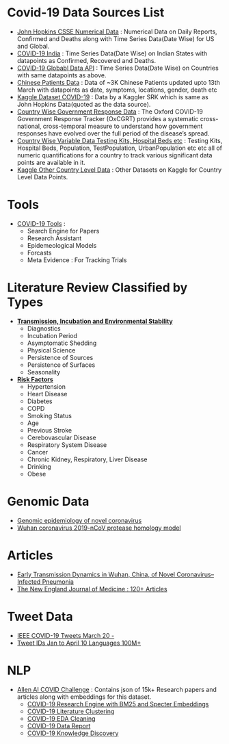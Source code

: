# Covid-19 Data Sources List
* [John Hopkins CSSE Numerical Data](https://github.com/CSSEGISandData/COVID-19/tree/master/csse_covid_19_data) : Numerical Data on Daily Reports, Confirmed and Deaths along with Time Series Data(Date Wise) for US and Global.
* [COVID-19 India](https://api.rootnet.in/covid19-in/stats/history) : Time Series Data(Date Wise) on Indian States with datapoints as Confirmed, Recovered and Deaths.
* [COVID-19 Globabl Data API](https://pomber.github.io/covid19/timeseries.json) : Time Series Data(Date Wise) on Countries with same datapoints as above.
* [Chinese Patients Data](https://docs.google.com/spreadsheets/d/1jS24DjSPVWa4iuxuD4OAXrE3QeI8c9BC1hSlqr-NMiU/edit#gid=1187587451) : Data of ~3K Chinese Patients updated upto 13th March with datapoints as date, symptoms, locations, gender, death etc
* [Kaggle Dataset COVID-19](https://www.kaggle.com/sudalairajkumar/novel-corona-virus-2019-dataset) : Data by a Kaggler SRK which is same as John Hopkins Data(quoted as the data source).
* [Country Wise Government Response Data](https://www.kaggle.com/chrischow/demographic-factors-for-explaining-covid19) : The Oxford COVID-19 Government Response Tracker (OxCGRT) provides a systematic cross-national, cross-temporal measure to understand how government responses have evolved over the full period of the disease’s spread.
* [Country Wise Variable Data Testing Kits, Hospital Beds etc](https://www.kaggle.com/koryto/countryinfo) : Testing Kits, Hospital Beds, Population, TestPopulation, UrbanPopulation etc etc all of numeric quantifications for a country to track various significant data points are available in it.
* [Kaggle Other Country Level Data](https://www.kaggle.com/covid-19-contributions) : Other Datasets on Kaggle for Country Level Data Points.

# Tools
* [COVID-19 Tools](https://www.kaggle.com/covid-19-contributions) :
	* Search Engine for Papers
	* Research Assistant
	* Epidemeological Models
	* Forcasts
	* Meta Evidence : For Tracking Trials
	
# Literature Review Classified by Types
* __[Transmission, Incubation and Environmental Stability](https://www.kaggle.com/covid-19-contributions)__
	* Diagnostics
	* Incubation Period
	* Asymptomatic Shedding
	* Physical Science
	* Persistence of Sources
	* Persistence of Surfaces
	* Seasonality
* __[Risk Factors](https://www.kaggle.com/covid-19-contributions)__
	* Hypertension
	* Heart Disease
	* Diabetes
	* COPD
	* Smoking Status
	* Age 
	* Previous Stroke
	* Cerebovascular Disease
	* Respiratory System Disease
	* Cancer
	* Chronic Kidney, Respiratory, Liver Disease
	* Drinking
	* Obese

# Genomic Data
* [Genomic epidemiology of novel coronavirus](https://nextstrain.org/ncov/global)
* [Wuhan coronavirus 2019-nCoV protease homology model](https://3dprint.nih.gov/discover/3DPX-012867)

# Articles
* [Early Transmission Dynamics in Wuhan, China, of Novel Coronavirus–Infected Pneumonia](https://www.nejm.org/doi/full/10.1056/NEJMoa2001316)
* [The New England Journal of Medicine : 120+ Articles](https://www.nejm.org/search?q=COVID-19&asug=#qs=%3Fq%3DCOVID-19%26asug%3D%26sort%3Ddate%26manualFilterParam%3DcontentAge_firstDelimiter)

# Tweet Data
* [IEEE COVID-19 Tweets March 20 - ](https://ieee-dataport.org/open-access/corona-virus-covid-19-tweets-dataset)
* [Tweet IDs Jan to April 10 Languages 100M+](https://github.com/echen102/COVID-19-TweetIDs)

# NLP
* [Allen AI COVID Challenge](https://www.kaggle.com/allen-institute-for-ai/CORD-19-research-challenge) : Contains json of 15k+ Research papers and articles along with embeddings for this dataset.
	* [COVID-19 Research Engine with BM25 and Specter Embeddings](https://www.kaggle.com/dgunning/cord-research-engine-bm25-specter-embeddings)
	* [COVID-19 Literature Clustering](https://www.kaggle.com/maksimeren/covid-19-literature-clustering)
	* [COVID-19 EDA Cleaning](https://www.kaggle.com/xhlulu/cord-19-eda-parse-json-and-generate-clean-csv)
	* [COVID-19 Data Report](https://www.kaggle.com/jpmiller/creating-a-good-analytics-report)
	* [COVID-19 Knowledge Discovery](https://www.kaggle.com/nmonath/knowledge-discovery-from-full-text-research-papers)
